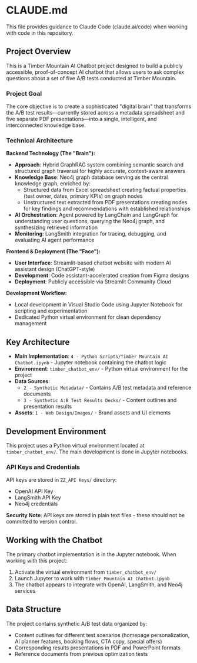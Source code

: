# CLAUDE.md

This file provides guidance to Claude Code (claude.ai/code) when working with code in this repository.

## Project Overview

This is a Timber Mountain AI Chatbot project designed to build a publicly accessible, proof-of-concept AI chatbot that allows users to ask complex questions about a set of five A/B tests conducted at Timber Mountain.

### Project Goal

The core objective is to create a sophisticated "digital brain" that transforms the A/B test results—currently stored across a metadata spreadsheet and five separate PDF presentations—into a single, intelligent, and interconnected knowledge base.

### Technical Architecture

**Backend Technology (The "Brain"):**

- **Approach**: Hybrid GraphRAG system combining semantic search and structured graph traversal for highly accurate, context-aware answers
- **Knowledge Base**: Neo4j graph database serving as the central knowledge graph, enriched by:
  - Structured data from Excel spreadsheet creating factual properties (test owner, dates, primary KPIs) on graph nodes
  - Unstructured text extracted from PDF presentations creating nodes for key findings and recommendations with established relationships
- **AI Orchestration**: Agent powered by LangChain and LangGraph for understanding user questions, querying the Neo4j graph, and synthesizing retrieved information
- **Monitoring**: LangSmith integration for tracing, debugging, and evaluating AI agent performance

**Frontend & Deployment (The "Face"):**

- **User Interface**: Streamlit-based chatbot website with modern AI assistant design (ChatGPT-style)
- **Development**: Code assistant-accelerated creation from Figma designs
- **Deployment**: Publicly accessible via Streamlit Community Cloud

**Development Workflow:**

- Local development in Visual Studio Code using Jupyter Notebook for scripting and experimentation
- Dedicated Python virtual environment for clean dependency management

## Key Architecture

- **Main Implementation**: `4 - Python Scripts/Timber Mountain AI Chatbot.ipynb` - Jupyter notebook containing the chatbot logic
- **Environment**: `timber_chatbot_env/` - Python virtual environment for the project
- **Data Sources**: 
  - `2 - Synthetic Metadata/` - Contains A/B test metadata and reference documents
  - `3 - Synthetic A:B Test Results Decks/` - Content outlines and presentation results
- **Assets**: `1 - Web Design/Images/` - Brand assets and UI elements

## Development Environment

This project uses a Python virtual environment located at `timber_chatbot_env/`. The main development is done in Jupyter notebooks.

### API Keys and Credentials

API keys are stored in `ZZ_API Keys/` directory:
- OpenAI API Key
- LangSmith API Key  
- Neo4j credentials

**Security Note**: API keys are stored in plain text files - these should not be committed to version control.

## Working with the Chatbot

The primary chatbot implementation is in the Jupyter notebook. When working with this project:

1. Activate the virtual environment from `timber_chatbot_env/`
2. Launch Jupyter to work with `Timber Mountain AI Chatbot.ipynb`
3. The chatbot appears to integrate with OpenAI, LangSmith, and Neo4j services

## Data Structure

The project contains synthetic A/B test data organized by:
- Content outlines for different test scenarios (homepage personalization, AI planner features, booking flows, CTA copy, special offers)
- Corresponding results presentations in PDF and PowerPoint formats
- Reference documents from previous optimization tests